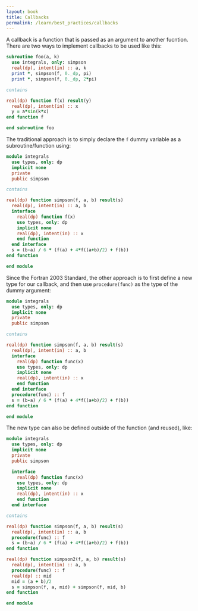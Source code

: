 ```yaml
---
layout: book
title: Callbacks
permalink: /learn/best_practices/callbacks
---
```

A callback is a function that is passed as an argument to another fucntion.
There are two ways to implement callbacks to be used like this:

``` fortran
subroutine foo(a, k)
  use integrals, only: simpson
  real(dp), intent(in) :: a, k
  print *, simpson(f, 0._dp, pi)
  print *, simpson(f, 0._dp, 2*pi)

contains

real(dp) function f(x) result(y)
  real(dp), intent(in) :: x
  y = a*sin(k*x)
end function f

end subroutine foo
```

The traditional approach is to simply declare the `f` dummy variable as
a subroutine/function using:

``` fortran
module integrals
  use types, only: dp
  implicit none
  private
  public simpson

contains

real(dp) function simpson(f, a, b) result(s)
  real(dp), intent(in) :: a, b
  interface
    real(dp) function f(x)
    use types, only: dp
    implicit none
    real(dp), intent(in) :: x
    end function
  end interface
  s = (b-a) / 6 * (f(a) + 4*f((a+b)/2) + f(b))
end function

end module
```

Since the Fortran 2003 Standard, the other approach is to first define a new type for our
callback, and then use `procedure(func)` as the type of the dummy
argument:

``` fortran
module integrals
  use types, only: dp
  implicit none
  private
  public simpson

contains

real(dp) function simpson(f, a, b) result(s)
  real(dp), intent(in) :: a, b
  interface
    real(dp) function func(x)
    use types, only: dp
    implicit none
    real(dp), intent(in) :: x
    end function
  end interface
  procedure(func) :: f
  s = (b-a) / 6 * (f(a) + 4*f((a+b)/2) + f(b))
end function

end module
```

The new type can also be defined outside of the function (and reused),
like:

``` fortran
module integrals
  use types, only: dp
  implicit none
  private
  public simpson

  interface
    real(dp) function func(x)
    use types, only: dp
    implicit none
    real(dp), intent(in) :: x
    end function
  end interface

contains

real(dp) function simpson(f, a, b) result(s)
  real(dp), intent(in) :: a, b
  procedure(func) :: f
  s = (b-a) / 6 * (f(a) + 4*f((a+b)/2) + f(b))
end function

real(dp) function simpson2(f, a, b) result(s)
  real(dp), intent(in) :: a, b
  procedure(func) :: f
  real(dp) :: mid
  mid = (a + b)/2
  s = simpson(f, a, mid) + simpson(f, mid, b)
end function

end module
```

